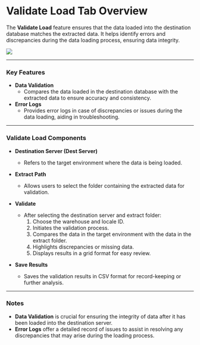# Validate Load Tab Overview

The **Validate Load** feature ensures that the data loaded into the destination database matches the extracted data. It helps identify errors and discrepancies during the data loading process, ensuring data integrity.

![](./.attachments/validate.png)

---

### Key Features

  - **Data Validation**
    - Compares the data loaded in the destination database with the extracted data to ensure accuracy and consistency.
  - **Error Logs**
    - Provides error logs in case of discrepancies or issues during the data loading, aiding in troubleshooting.

---

### Validate Load Components

- **Destination Server (Dest Server)**
  - Refers to the target environment where the data is being loaded.
- **Extract Path**
  - Allows users to select the folder containing the extracted data for validation.

- **Validate**

  - After selecting the destination server and extract folder:
    1. Choose the warehouse and locale ID.
    2. Initiates the validation process.
    3. Compares the data in the target environment with the data in the extract folder.
    4. Highlights discrepancies or missing data.
    5. Displays results in a grid format for easy review.

- **Save Results**
  - Saves the validation results in CSV format for record-keeping or further analysis.

---

### Notes

  - **Data Validation** is crucial for ensuring the integrity of data after it has been loaded into the destination server.
  - **Error Logs** offer a detailed record of issues to assist in resolving any discrepancies that may arise during the loading process.